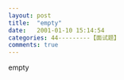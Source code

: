 ```yaml
---
layout: post
title:  "empty"
date:   2001-01-10 15:14:54
categories: 44---------【面试题】
comments: true
---
```

empty
